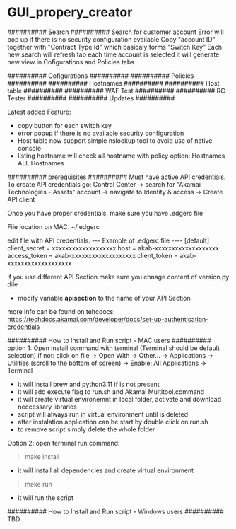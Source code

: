 # GUI_propery_creator


########## Search ##########
Search for customer account 
Error will pop up if there is no security configuration evailable
Copy "account ID" together with "Contract Type Id" which basicaly forms "Switch Key"
Each new search will refresh tab
each time account is selected it will generate new view in Cofigurations and Policies tabs

########## Cofigurations ##########
########## Policies ##########
########## Hostnames ##########
########## Host table ##########
########## WAF Test ##########
########## RC Tester ##########
########## Updates ##########

Latest added Feature:
- copy button for each switch key
- error popup if there is no available security configuration
- Host table now support simple nslookup tool to avoid use of native console
- listing hostname will check all hostname with policy option: Hostnames
ALL Hostnames

########## prerequisites ##########
Must have active API credentials. To create API credentials go:
Control Center -> search for "Akamai Technologies - Assets" account ->
navigate to Identity & access -> Create API client

Once you have proper credentials, make sure you have .edgerc file

File location on MAC: ~/.edgerc

edit file with API credentials:
--- Example of .edgerc file ----
[default]
client_secret = xxxxxxxxxxxxxxxxxxx
host = akab-xxxxxxxxxxxxxxxxxxx
access_token = akab-xxxxxxxxxxxxxxxxxxx
client_token = akab-xxxxxxxxxxxxxxxxxxx

if you use different API Section make sure you chnage content of version.py dile
- modify variable __apisection__ to the name of your API Section

more info can be found on tehcdocs:
https://techdocs.akamai.com/developer/docs/set-up-authentication-credentials

########## How to Install and Run script - MAC users ##########
option 1:
Open install.command with terminal (Terminal should be default selection)
          if not: 
          click on file -> Open With -> Other… -> Applications -> Utilities (scroll to the bottom of screen) -> Enable: All Applications -> Terminal

- it will install brew and python3.11 if is not present
- it will add execute flag to run.sh and Akamai Multitool.command
- it will create virtual environemnt in local folder, activate and download neccessary libraries
- script will always run in virtual environment until is deleted
- after instalation application can be start by double click on run.sh
- to remove script simply delete the whole folder 

Option 2:
open terminal
run command:  
> make install
- it will install all dependencies and create virtual environment
> make run
- it will run the script

########## How to Install and Run script - Windows users ##########
TBD
